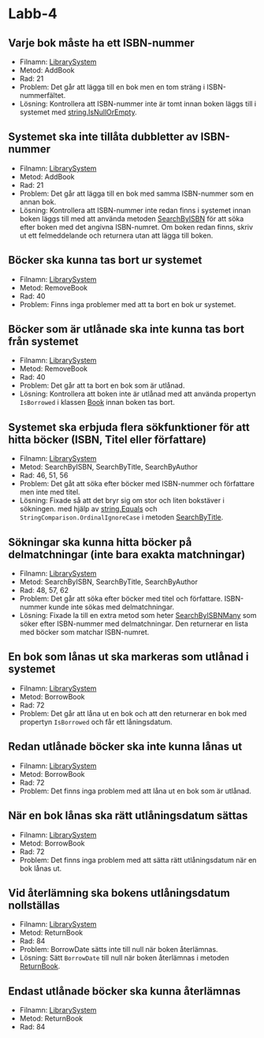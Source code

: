 ﻿# Labb-4

## Varje bok måste ha ett ISBN-nummer
* Filnamn: [LibrarySystem](Labb%204/LibrarySystem.cs#L21)
* Metod: AddBook
* Rad: 21
* Problem: Det går att lägga till en bok men en tom sträng i ISBN-nummerfältet.
* Lösning: Kontrollera att ISBN-nummer inte är tomt innan boken läggs till i systemet med [string.IsNullOrEmpty](Labb%204/LibrarySystem.cs#L25-28).

## Systemet ska inte tillåta dubbletter av ISBN-nummer
* Filnamn: [LibrarySystem](Labb%204/LibrarySystem.cs#L21)
* Metod: AddBook
* Rad: 21
* Problem: Det går att lägga till en bok med samma ISBN-nummer som en annan bok.
* Lösning: Kontrollera att ISBN-nummer inte redan finns i systemet innan boken läggs till med att använda metoden [SearchByISBN](Labb%204/LibrarySystem.cs#L51) för att söka efter boken med det angivna ISBN-numret. Om boken redan finns, skriv ut ett felmeddelande och returnera utan att lägga till boken.

## Böcker ska kunna tas bort ur systemet
* Filnamn: [LibrarySystem](Labb%204/LibrarySystem.cs#L40)
* Metod: RemoveBook
* Rad: 40
* Problem: Finns inga problemer med att ta bort en bok ur systemet.

## Böcker som är utlånade ska inte kunna tas bort från systemet
* Filnamn: [LibrarySystem](Labb%204/LibrarySystem.cs#L40)
* Metod: RemoveBook
* Rad: 40
* Problem: Det går att ta bort en bok som är utlånad.
* Lösning: Kontrollera att boken inte är utlånad med att använda propertyn `IsBorrowed` i klassen [Book](Labb%204/Book.cs#L9) innan boken tas bort. 

## Systemet ska erbjuda flera sökfunktioner för att hitta böcker (ISBN, Titel eller författare)
* Filnamn: [LibrarySystem](Labb%204/LibrarySystem.cs#L51)
* Metod: SearchByISBN, SearchByTitle, SearchByAuthor
* Rad: 46, 51, 56
* Problem: Det gåt att söka efter böcker med ISBN-nummer och författare men inte med titel.
* Lösning: Fixade så att det bryr sig om stor och liten bokstäver i sökningen. med hjälp av [string.Equals](Labb%204/LibrarySystem.cs#L46-47) och `StringComparison.OrdinalIgnoreCase` i metoden [SearchByTitle](Labb%204/LibrarySystem.cs#L51-54). 

## Sökningar ska kunna hitta böcker på delmatchningar (inte bara exakta matchningar)
* Filnamn: [LibrarySystem](Labb%204/LibrarySystem.cs#L51)
* Metod: SearchByISBN, SearchByTitle, SearchByAuthor
* Rad: 48, 57, 62
* Problem: Det går att söka efter böcker med titel och författare. ISBN-nummer kunde inte sökas med delmatchningar.
* Lösning: Fixade la till en extra metod som heter [SearchByISBNMany](Labb%204/LibrarySystem.cs#L57) som söker efter ISBN-nummer med delmatchningar. Den returnerar en lista med böcker som matchar ISBN-numret.  


## En bok som lånas ut ska markeras som utlånad i systemet
* Filnamn: [LibrarySystem](Labb%204/LibrarySystem.cs)
* Metod: BorrowBook
* Rad: 72
* Problem: Det går att låna ut en bok och att den returnerar en bok med propertyn `IsBorrowed` och får ett låningsdatum.

## Redan utlånade böcker ska inte kunna lånas ut
* Filnamn: [LibrarySystem](Labb%204/LibrarySystem.cs)
* Metod: BorrowBook
* Rad: 72
* Problem: Det finns inga problem med att låna ut en bok som är utlånad.

## När en bok lånas ska rätt utlåningsdatum sättas
* Filnamn: [LibrarySystem](Labb%204/LibrarySystem.cs)
* Metod: BorrowBook
* Rad: 72
* Problem: Det finns inga problem med att sätta rätt utlåningsdatum när en bok lånas ut.

##  Vid återlämning ska bokens utlåningsdatum nollställas
* Filnamn: [LibrarySystem](Labb%204/LibrarySystem.cs)
* Metod: ReturnBook
* Rad: 84
* Problem: BorrowDate sätts inte till null när boken återlämnas.
* Lösning: Sätt `BorrowDate` till null när boken återlämnas i metoden [ReturnBook](Labb%204/LibrarySystem.cs#L84-97).

## Endast utlånade böcker ska kunna återlämnas
* Filnamn: [LibrarySystem](Labb%204/LibrarySystem.cs)
* Metod: ReturnBook
* Rad: 84
